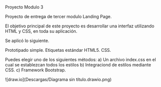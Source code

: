 Proyecto Modulo 3

Proyecto de entrega de tercer modulo Landing Page. 

El objetivo principal de este proyecto es desarrollar una interfaz utilizando HTML y CSS, en toda su aplicación.

Se aplicó lo siguiente.

Prototipado simple.
Etiquetas estándar HTML5.
CSS. 

Puedes elegir uno de los siguientes métodos:
 a) Un archivo index.css en el cual se establezcan todos los estilos
 b) Integraciond de estilos mediante CSS. 
 c) Framework Bootstrap.


![draw.io](Descargas/Diagrama sin título.drawio.png)